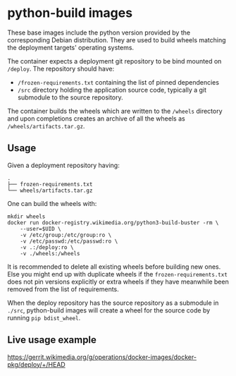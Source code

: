 python-build images
===================

These base images include the python version provided by the
corresponding Debian distribution. They are used to build wheels
matching the deployment targets' operating systems.

The container expects a deployment git repository to be bind mounted on
`/deploy`. The repository should have:
* `/frozen-requirements.txt` containing the list of pinned dependencies
* `/src` directory holding the application source code, typically a git
  submodule to the source repository.

The container builds the wheels which are written to the `/wheels` directory
and upon completions creates an archive of all the wheels as
`/wheels/artifacts.tar.gz`.

Usage
-----

Given a deployment repository having:
```
.
├── frozen-requirements.txt
└── wheels/artifacts.tar.gz
```

One can build the wheels with:
```
mkdir wheels
docker run docker-registry.wikimedia.org/python3-build-buster -rm \
    --user=$UID \
    -v /etc/group:/etc/group:ro \
    -v /etc/passwd:/etc/passwd:ro \
    -v .:/deploy:ro \
    -v ./wheels:/wheels
```
It is recommended to delete all existing wheels before building new ones. Else
you might end up with duplicate wheels if the `frozen-requirements.txt` does
not pin versions explicitly or extra wheels if they have meanwhile been removed
from the list of requirements.

When the deploy repository has the source repository as a submodule in `./src`,
python-build images will create a wheel for the source code by running `pip bdist_wheel`.

Live usage example
------------------

https://gerrit.wikimedia.org/g/operations/docker-images/docker-pkg/deploy/+/HEAD
